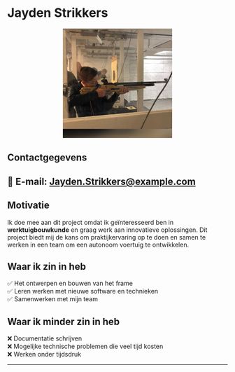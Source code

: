 # Jayden Strikkers

<div align="center">
  <img src="docs\Jayden\Assets\Jayden.jpg" alt="Jayden Strikkers" width="250px">
</div>

## Contactgegevens
📧 **E-mail**: Jayden.Strikkers@example.com  
---

## Motivatie  
Ik doe mee aan dit project omdat ik geïnteresseerd ben in **werktuigbouwkunde** en graag werk aan innovatieve oplossingen. Dit project biedt mij de kans om praktijkervaring op te doen en samen te werken in een team om een autonoom voertuig te ontwikkelen.

## Waar ik zin in heb  
✅ Het ontwerpen en bouwen van het frame  
✅ Leren werken met nieuwe software en technieken  
✅ Samenwerken met mijn team  

## Waar ik minder zin in heb  
❌ Documentatie schrijven  
❌ Mogelijke technische problemen die veel tijd kosten  
❌ Werken onder tijdsdruk  

---